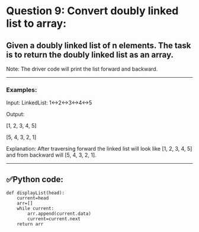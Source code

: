 # Question 9: Convert doubly linked list to array:

## Given a doubly linked list of n elements. The task is to return the doubly linked list as an array.
Note: The driver code will print the list forward and backward.

---
### Examples:

Input: LinkedList: 1<->2<->3<->4<->5

Output:

[1, 2, 3, 4, 5]

[5, 4, 3, 2, 1]

Explanation: After traversing forward the linked list will look like [1, 2, 3, 4, 5] and from backward will [5, 4, 3, 2, 1].

---
## ✅Python code:

```
def displayList(head):
    current=head
    arr=[]
    while current:
        arr.append(current.data)
        current=current.next
    return arr
```
